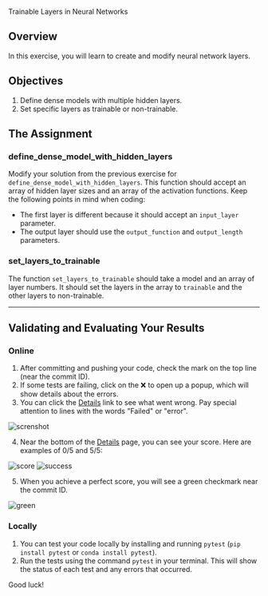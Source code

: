 Trainable Layers in Neural Networks

## Overview
In this exercise, you will learn to create and modify neural network layers.

## Objectives
1. Define dense models with multiple hidden layers.
2. Set specific layers as trainable or non-trainable.

## The Assignment

### define_dense_model_with_hidden_layers
Modify your solution from the previous exercise for `define_dense_model_with_hidden_layers`. This function should accept an array of hidden layer sizes and an array of the activation functions. Keep the following points in mind when coding:

* The first layer is different because it should accept an `input_layer` parameter.
* The output layer should use the `output_function` and `output_length` parameters.

### set_layers_to_trainable
The function `set_layers_to_trainable` should take a model and an array of layer numbers. It should set the layers in the array to `trainable` and the other layers to non-trainable.

---

## Validating and Evaluating Your Results

### Online
1. After committing and pushing your code, check the mark on the top line (near the commit ID).
2. If some tests are failing, click on the ❌ to open up a popup, which will show details about the errors.
3. You can click the [Details]() link to see what went wrong. Pay special attention to lines with the words "Failed" or "error".

![screnshot](images/details_screenshot.png)

4. Near the bottom of the [Details]() page, you can see your score. Here are examples of 0/5 and 5/5:

![score](images/score.png) ![success](images/success.png)

5. When you achieve a perfect score, you will see a green checkmark near the commit ID.

![green](images/green.png)

### Locally
1. You can test your code locally by installing and running `pytest` (`pip install pytest` or `conda install pytest`).
2. Run the tests using the command `pytest` in your terminal. This will show the status of each test and any errors that occurred.

Good luck!
